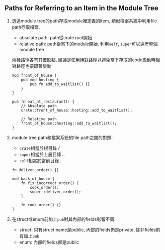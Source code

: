 ## Paths for Referring to an Item in the Module Tree
1. 透過module tree的path存取module裡定義的item, 類似檔案系統中利用file path存取檔案.
    - absolute path: path從crate root開始
    - relative path: path從當下的module開始, 利用`self`, `super`可以遍歷整個module tree

   兩種路徑各有其優缺點, 建議是使用絕對路徑以避免當下存取的code搬動時相對路徑也要跟著變動
    ```rust, ignore
    mod front_of_house {
        pub mod hosting {
            pub fn add_to_waitlist() {}
        }
    }

    pub fn eat_at_restaurant() {
        // Absolute path
        crate::front_of_house::hosting::add_to_waitlist();

        // Relative path
        front_of_house::hosting::add_to_waitlist();
    }
    ```
2. module tree path和檔案系統的file path之間的對照:
    - `crate`相當於根目錄 */*
    - `super`相當於上層目錄 *..*
    - `self`相當於當前目錄 *.*
    ```rust, ignore
    fn deliver_order() {}

    mod back_of_house {
        fn fix_incorrect_order() {
            cook_order();
            super::deliver_order();
        }

        fn cook_order() {}
    }
    ```
3. 在struct或enum前加上`pub`對其內部的fields影響不同:
    - struct: 只有struct name是public, 內部的fields仍是private, 除非fields前有加上`pub`
    - enum: 內部的fields都是public

